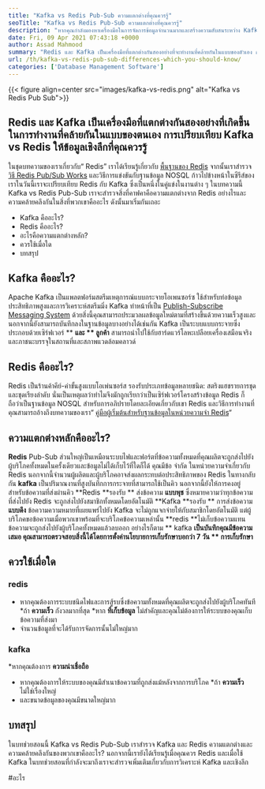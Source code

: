 ```yaml
---
title: "Kafka vs Redis Pub-Sub ความแตกต่างที่คุณควรรู้" 
seoTitle: "Kafka vs Redis Pub-Sub ความแตกต่างที่คุณควรรู้" 
description: "หากคุณกำลังมองหาเครื่องมือในการจัดการข้อมูลจำนวนมากและสร้างความสับสนระหว่าง Kafka และ Redis บทความนี้ Kafka vs Redis Pub-Sub จะช่วยคุณได้" 
date: Fri, 09 Apr 2021 07:43:18 +0000
author: Assad Mahmood
summary: "Redis และ Kafka เป็นเครื่องมือที่แตกต่างกันสองอย่างที่จะทำงานที่คล้ายกันในแบบของตัวเอง การเปรียบเทียบ Kafka vs Redis ให้ข้อมูลเชิงลึกที่คุณควรรู้" 
url: /th/kafka-vs-redis-pub-sub-differences-which-you-should-know/
categories: ['Database Management Software']
---
```


{{< figure align=center src="images/kafka-vs-redis.png" alt="Kafka vs Redis Pub Sub">}}


## Redis และ Kafka เป็นเครื่องมือที่แตกต่างกันสองอย่างที่เกิดขึ้นในการทำงานที่คล้ายกันในแบบของตนเอง การเปรียบเทียบ Kafka vs Redis ให้ข้อมูลเชิงลึกที่คุณควรรู้
ในชุดบทความของเราเกี่ยวกับ“ Redis” เราได้เรียนรู้เกี่ยวกับ [พื้นฐานของ Redis][1] จากนั้นเราสำรวจ [วิธี Redis Pub/Sub Works][2] และวิธีการแข่งขันกับฐานข้อมูล NOSQL ก้าวไปข้างหน้าในซีรีส์ของเราในวันนี้เราจะเปรียบเทียบ Redis กับ Kafka ซึ่งเป็นหนึ่งในคู่แข่งในงานต่าง ๆ ในบทความนี้ Kafka vs Redis Pub-Sub เราจะสำรวจสิ่งที่คาฟคาคือความแตกต่างจาก Redis อย่างไรและความคล้ายคลึงกันในสิ่งที่พวกเขาคืออะไร ดังนั้นมาเริ่มกันเถอะ
  * Kafka คืออะไร?
  * Redis คืออะไร?
  * อะไรคือความแตกต่างหลัก?
  * ควรใช้เมื่อใด
  * บทสรุป

## Kafka คืออะไร?
Apache Kafka เป็นแพลตฟอร์มสตรีมเหตุการณ์แบบกระจายโอเพนซอร์ซ ใช้สำหรับท่อข้อมูลประสิทธิภาพสูงและการวิเคราะห์สตรีมมิ่ง Kafka ทำหน้าที่เป็น [Publish-Subscribe Messaging System][3] ด้วยสิ่งนี้คุณสามารถประมวลผลข้อมูลใหม่ตามที่สร้างขึ้นด้วยความเร็วสูงและนอกจากนี้ยังสามารถบันทึกลงในฐานข้อมูลบางอย่างได้เช่นกัน
Kafka เป็นระบบแบบกระจายซึ่งประกอบด้วยเซิร์ฟเวอร์ ** **และ **  ลูกค้า**  สามารถนำไปใช้กับฮาร์ดแวร์โลหะเปลือยเครื่องเสมือนจริงและภาชนะบรรจุในสถานที่และสภาพแวดล้อมคลาวด์

## Redis คืออะไร?
Redis เป็นร้านค้าคีย์-ค่าขั้นสูงแบบโอเพ่นซอร์ส รองรับประเภทข้อมูลหลายชนิด: สตริงแฮชรายการชุดและชุดเรียงลำดับ นั่นเป็นเหตุผลว่าทำไมจึงมักถูกเรียกว่าเป็นเซิร์ฟเวอร์โครงสร้างข้อมูล
Redis ก็ถือว่าเป็นฐานข้อมูล NOSQL สำหรับการอภิปรายโดยละเอียดเกี่ยวกับเขา Redis และวิธีการทำงานที่คุณสามารถอ้างถึงบทความของเรา“ [คู่มือผู้เริ่มต้นสำหรับฐานข้อมูลในหน่วยความจำ Redis][1]“

## ความแตกต่างหลักคืออะไร?
**Redis**  Pub-Sub ส่วนใหญ่เป็นเหมือนระบบไฟและฟอร์ตที่ข้อความทั้งหมดที่คุณผลิตจะถูกส่งไปยังผู้บริโภคทั้งหมดในครั้งเดียวและข้อมูลไม่ได้เก็บไว้ที่ใดก็ได้ คุณมีข้อ จำกัด ในหน่วยความจำเกี่ยวกับ Redis นอกจากนี้จำนวนผู้ผลิตและผู้บริโภคอาจส่งผลกระทบต่อประสิทธิภาพของ Redis
ในทางกลับกัน **kafka**  เป็นปริมาณงานที่สูงบันทึกการกระจายที่สามารถใช้เป็นคิว นอกจากนี้ยังให้การคงอยู่สำหรับข้อความที่ส่งผ่านคิว
**Redis  **รองรับ **  ส่งข้อความ  **แบบพุช**   ซึ่งหมายความว่าทุกข้อความที่ส่งไปยัง Redis จะถูกส่งไปยังสมาชิกทั้งหมดโดยอัตโนมัติ
**Kafka  **รองรับ **  การส่งข้อความ  **แบบดึง**   ข้อความความหมายที่เผยแพร่ไปยัง Kafka จะไม่ถูกแจกจ่ายให้กับสมาชิกโดยอัตโนมัติ แต่ผู้บริโภคขอข้อความเมื่อพวกเขาพร้อมที่จะบริโภคข้อความเหล่านั้น
**redis  **ไม่เก็บข้อความแทนข้อความจะถูกส่งไปยังผู้บริโภคทั้งหมดแล้วลบออก อย่างไรก็ตาม **  kafka  **เป็นบันทึกคุณมีข้อความเสมอ คุณสามารถตรวจสอบสิ่งนี้ได้โดยการตั้งค่านโยบายการเก็บรักษาบอกว่า 7 วัน **  การเก็บรักษา** 

## ควรใช้เมื่อใด

### redis
  * หากคุณต้องการระบบชนิดไฟและการสู้รบซึ่งข้อความทั้งหมดที่คุณผลิตจะถูกส่งไปยังผู้บริโภคทันที
  *ถ้า **ความเร็ว**  กังวลมากที่สุด
  *หาก **ที่เก็บข้อมูล**  ไม่สำคัญและคุณไม่ต้องการให้ระบบของคุณเก็บข้อความที่ส่งมา
  * จำนวนข้อมูลที่จะได้รับการจัดการนั้นไม่ใหญ่มาก

### kafka
  *หากคุณต้องการ **ความน่าเชื่อถือ** 
  * หากคุณต้องการให้ระบบของคุณมีสำเนาข้อความที่ถูกส่งแม้หลังจากการบริโภค
  *ถ้า **ความเร็ว**  ไม่ใช่เรื่องใหญ่
  * และขนาดข้อมูลของคุณมีขนาดใหญ่มาก

## บทสรุป
ในบทช่วยสอนนี้ Kafka vs Redis Pub-Sub เราสำรวจ Kafka และ Redis ความแตกต่างและความคล้ายคลึงกันของพวกเขาคืออะไร? นอกจากนี้เรายังได้เรียนรู้เมื่อคุณควร Redis และเมื่อใช้ Kafka ในบทช่วยสอนที่กำลังจะมาถึงเราจะสำรวจเพิ่มเติมเกี่ยวกับการวิเคราะห์ Kafka และเชิงลึก

  
[1]: https://blog.containerize.com/database-management-software/a-beginners-guide-to-redis-in-memory-database/
[2]: https://blog.containerize.com/database-management-software/introduction-to-redis-pubsub-and-how-does-it-work/
[3]: https://blog.containerize.com/database-management-software/introduction-to-redis-pubsub-and-how-does-it-work/

#อะไร
